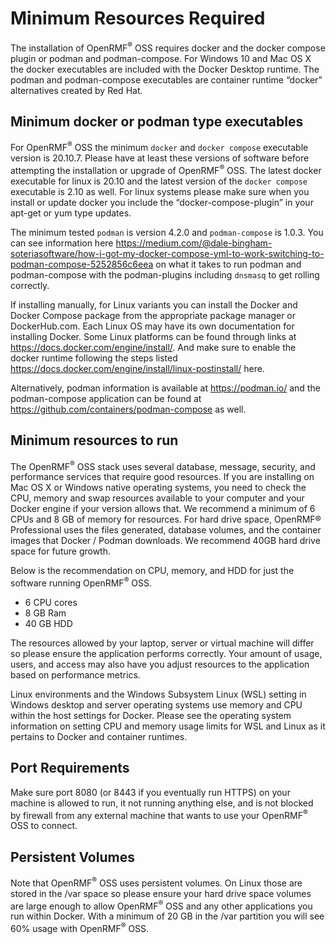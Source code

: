 # Minimum Resources Required

The installation of OpenRMF<sup>&reg;</sup> OSS requires docker and the docker compose plugin or podman and podman-compose. For Windows 10 and Mac OS X the docker executables are included with the Docker Desktop runtime. The podman and podman-compose executables are container runtime “docker” alternatives created by Red Hat. 

## Minimum docker or podman type executables

For OpenRMF<sup>&reg;</sup> OSS the minimum `docker` and `docker compose` executable version is 20.10.7. Please have at least these versions of software before attempting the installation or upgrade of OpenRMF<sup>&reg;</sup> OSS. The latest docker executable for linux is 20.10 and the latest version of the `docker compose` executable is 2.10 as well. For linux systems please make sure when you install or update docker you include the “docker-compose-plugin” in your apt-get or yum type updates.

The minimum tested `podman` is version 4.2.0 and `podman-compose` is 1.0.3. You can see information here https://medium.com/@dale-bingham-soteriasoftware/how-i-got-my-docker-compose-yml-to-work-switching-to-podman-compose-5252856c6eea on what it takes to run podman and podman-compose with the podman-plugins including `dnsmasq` to get rolling correctly. 

If installing manually, for Linux variants you can install the Docker and Docker Compose package from the appropriate package manager or DockerHub.com. Each Linux OS may have its own documentation for installing Docker. Some Linux platforms can be found through links at https://docs.docker.com/engine/install/. And make sure to enable the docker runtime following the steps listed https://docs.docker.com/engine/install/linux-postinstall/ here.

Alternatively, podman information is available at https://podman.io/ and the podman-compose application can be found at https://github.com/containers/podman-compose as well. 

## Minimum resources to run
The OpenRMF<sup>&reg;</sup> OSS stack uses several database, message, security, and performance services that require good resources.  If you are installing on Mac OS X or Windows native operating systems, you need to check the CPU, memory and swap resources available to your computer and your Docker engine if your version allows that. We recommend a minimum of 6 CPUs and 8 GB of memory for resources. For hard drive space, OpenRMF® Professional uses the files generated, database volumes, and the container images that Docker / Podman downloads.  We recommend 40GB hard drive space for future growth. 

Below is the recommendation on CPU, memory, and HDD for just the software running OpenRMF<sup>&reg;</sup> OSS. 
* 6 CPU cores
* 8 GB Ram
* 40 GB HDD

The resources allowed by your laptop, server or virtual machine will differ so please ensure the application performs correctly. Your amount of usage, users, and access may also have you adjust resources to the application based on performance metrics.

Linux environments and the Windows Subsystem Linux (WSL) setting in Windows desktop and server operating systems use memory and CPU within the host settings for Docker. Please see the operating system information on setting CPU and memory usage limits for WSL and Linux as it pertains to Docker and container runtimes. 

## Port Requirements
Make sure port 8080 (or 8443 if you eventually run HTTPS) on your machine is allowed to run, it not running anything else, and is not blocked by firewall from any external machine that wants to use your OpenRMF<sup>&reg;</sup> OSS to connect.

## Persistent Volumes

Note that OpenRMF<sup>&reg;</sup> OSS uses persistent volumes. On Linux those are stored in the /var space so please ensure your hard drive space volumes are large enough to allow OpenRMF<sup>&reg;</sup> OSS and any other applications you run within Docker. With a minimum of 20 GB in the /var partition you will see 60% usage with OpenRMF<sup>&reg;</sup> OSS.